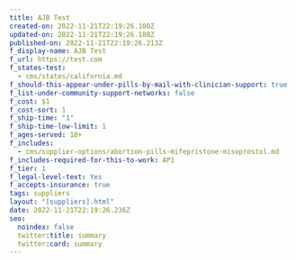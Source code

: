 ```yaml
---
title: AJB Test
created-on: 2022-11-21T22:19:26.100Z
updated-on: 2022-11-21T22:19:26.188Z
published-on: 2022-11-21T22:19:26.213Z
f_display-name: AJB Test
f_url: https://test.com
f_states-test:
  - cms/states/california.md
f_should-this-appear-under-pills-by-mail-with-clinician-support: true
f_list-under-community-support-networks: false
f_cost: $1
f_cost-sort: 1
f_ship-time: "1"
f_ship-time-low-limit: 1
f_ages-served: 18+
f_includes:
  - cms/supplier-options/abortion-pills-mifepristone-misoprostol.md
f_includes-required-for-this-to-work: AP1
f_tier: 1
f_legal-level-text: Yes
f_accepts-insurance: true
tags: suppliers
layout: "[suppliers].html"
date: 2022-11-21T22:19:26.236Z
seo:
  noindex: false
  twitter:title: summary
  twitter:card: summary
---
```


